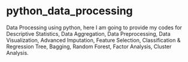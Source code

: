 # python_data_processing
Data Processing using python, here I am going to provide my codes for Descriptive Statistics, Data Aggregation, Data Preprocessing, Data Visualization,  Advanced Imputation, Feature Selection, Classification &amp; Regression Tree, Bagging, Random Forest, Factor Analysis, Cluster Analysis.
